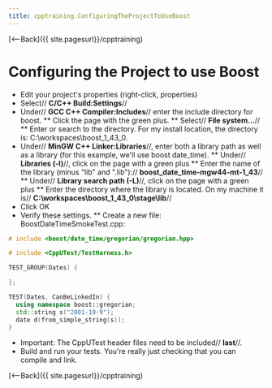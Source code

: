 ```yaml
---
title: cpptraining.ConfiguringTheProjectToUseBoost
---
```

[<--Back]({{ site.pagesurl}}/cpptraining)

# Configuring the Project to use Boost
* Edit your project's properties (right-click, properties)
* Select// **C/C++ Build:Settings**//
* Under// **GCC C++ Compiler:Includes**// enter the include directory for boost. 
** Click the page with the green plus. 
** Select// **File system...**//
** Enter or search to the directory. For my install location, the directory is: C:\workspaces\boost_1_43_0.
* Under// **MinGW C++ Linker:Libraries**//, enter both a library path as well as a library (for this example, we'll use boost date_time).
** Under// **Libraries (-l)**//, click on the page with a green plus
** Enter the name of the library (minus "lib" and ".lib"):// **boost_date_time-mgw44-mt-1_43**//
** Under// **Library search path (-L)**//, click on the page with a green plus
** Enter the directory where the library is located. On my machine it is// **C:\workspaces\boost_1_43_0\stage\lib**// 
* Click OK
* Verify these settings.
** Create a new file: BoostDateTimeSmokeTest.cpp:
```cpp
# include <boost/date_time/gregorian/gregorian.hpp>

# include <CppUTest/TestHarness.h>

TEST_GROUP(Dates) {

};

TEST(Dates, CanBeLinkedIn) {
  using namespace boost::gregorian;
  std::string s("2001-10-9");
  date d(from_simple_string(s));
}
```
* Important: The CppUTest header files need to be included// **last**//.
* Build and run your tests. You're really just checking that you can compile and link.

[<--Back]({{ site.pagesurl}}/cpptraining)
